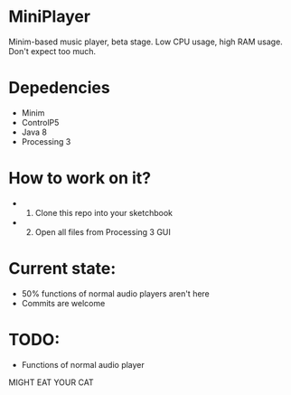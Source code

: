 # MiniPlayer
Minim-based music player, beta stage.
Low CPU usage, high RAM usage.
Don't expect too much.

# Depedencies
* Minim
* ControlP5
* Java 8
* Processing 3

# How to work on it?
* 1. Clone this repo into your sketchbook
* 2. Open all files from Processing 3 GUI

# Current state:
* 50% functions of normal audio players aren't here
* Commits are welcome

# TODO:
* Functions of normal audio player

MIGHT EAT YOUR CAT
